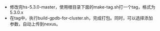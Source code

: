 * 修改完hs-5.3.0-master，使用根目录下面的make-tag.sh打一个tag，格式为5.3.0.x
* 在tag中，执行build-gpdb-for-cluster.sh，完成打包。同时，可以选择添加参数，自动上传到nexus。